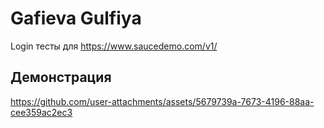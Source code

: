 # Gafieva Gulfiya

Login тесты для https://www.saucedemo.com/v1/

## Демонстрация

https://github.com/user-attachments/assets/5679739a-7673-4196-88aa-cee359ac2ec3

